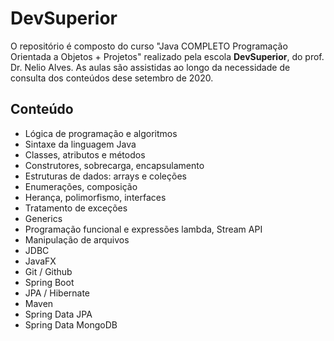 # DevSuperior

O repositório é composto do curso "Java COMPLETO Programação Orientada a Objetos + Projetos" realizado pela escola **DevSuperior**, do prof. Dr. Nelio Alves. As aulas são assistidas ao longo da necessidade de consulta dos conteúdos dese setembro de 2020. 

## Conteúdo 
- Lógica de programação e algoritmos
- Sintaxe da linguagem Java
- Classes, atributos e métodos
- Construtores, sobrecarga, encapsulamento
- Estruturas de dados: arrays e coleções
- Enumerações, composição
- Herança, polimorfismo, interfaces
- Tratamento de exceções
- Generics
- Programação funcional e expressões lambda, Stream API
- Manipulação de arquivos
- JDBC
- JavaFX
- Git / Github
- Spring Boot
- JPA / Hibernate
- Maven 
- Spring Data JPA
- Spring Data MongoDB 
